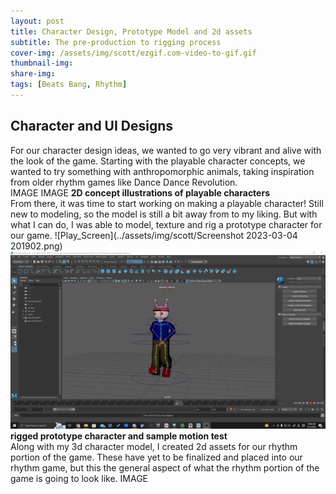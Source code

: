 ```yaml
---
layout: post
title: Character Design, Prototype Model and 2d assets
subtitle: The pre-production to rigging process 
cover-img: /assets/img/scott/ezgif.com-video-to-gif.gif
thumbnail-img: 
share-img: 
tags: [Beats Bang, Rhythm]
--- 
```

## Character  and UI Designs

For our character design ideas, we wanted to go very vibrant and alive with the look of the game.  Starting with the playable character concepts, we wanted to try something with anthropomorphic animals, taking inspiration from older rhythm games like Dance Dance Revolution. <br />
IMAGE IMAGE
**2D concept illustrations of playable characters** <br />
From there, it was time to start working on making a playable character! Still new to modeling, so the model is still a bit away from to my liking. But with what I can do, I was able to model, texture and rig a prototype character for our game.
![Play_Screen](../assets/img/scott/Screenshot 2023-03-04 201902.png) <br/>
![Play_Screen](../assets/img/scott/ezgif.com-video-to-gif.gif)
**rigged prototype character and sample motion test**
<br/>
Along with my 3d character model, I created 2d assets for our rhythm portion of the game. These have yet to be finalized and placed into our rhythm game, but this the general aspect of what the rhythm portion of the game is going to look like.
IMAGE
